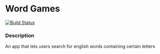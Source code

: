 # Word Games
[![Build Status](https://travis-ci.org/EduhG/Word_Games.svg?branch=master)](https://travis-ci.org/EduhG/Word_Games)

### Description
An app that lets users search for english words containing certain letters
